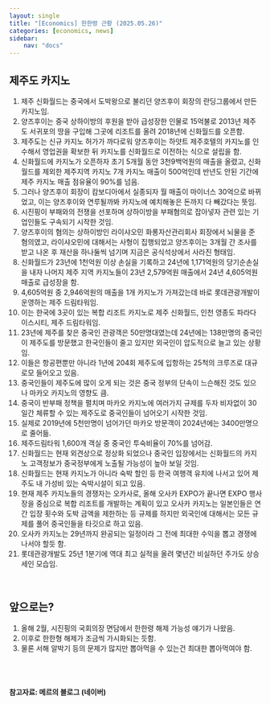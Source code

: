 ```yaml
---
layout: single
title: "[Economics] 한한령 근황 (2025.05.26)"
categories: [economics, news]
sidebar:
    nav: "docs"
---
```


## 제주도 카지노
1. 제주 신화월드는 중국에서 도박왕으로 불리던 양즈후이 회장의 란딩그룹에서 만든 카지노임.
1. 양즈후이는 중국 상하이방의 후원을 받아 급성장한 인물로 15억불로 2013년 제주도 서귀포의 땅을 구입해 그곳에 리조트를 올려 2018년에 신화월드를 오픈함.
1. 제주도는 신규 카지노 허가가 까다로워 양즈후이는 하얏트 제주호텔의 카지노를 인수해서 영업권을 확보한 뒤 카지노를 신화월드로 이전하는 식으로 설립을 함.
1. 신화월드에 카지노가 오픈하자 초기 5개월 동안 3천9백억원의 매출을 올렸고, 신화월드를 제외한 제주지역 카지노 7개 카지노 매출이 500억인데 반년도 안된 기간에 제주 카지노 매출 점유율이 90%를 넘음.
1. 그러나 양즈후이 회장이 캄보디아에서 실종되자 월 매출이 마이너스 30억으로 바뀌었고, 이는 양즈후이와 연루될까봐 카지노에 예치해놓은 돈까지 다 빼갔다는 뜻임.
1. 시진핑이 부패와의 전쟁을 선포하며 상하이방을 부패혐의로 잡아넣자 관련 있는 기업인들도 구속되기 시작한 것임.
1. 양즈후이의 혐의는 상하이방인 라이샤오민 화롱자산관리회사 회장에서 뇌물을 준 혐의였고, 라이샤오민에 대해서는 사형이 집행되었고 양즈후이는 3개월 간 조사를 받고 나온 후 재산을 하나둘씩 넘기며 지금은 공식석상에서 사라진 형태임.
1. 신화월드가 23년에 1천억원 이상 손실을 기록하고 24년에 1,171억원의 당기순손실을 내자 나머지 제주 지역 카지노들이 23년 2,579억원 매출에서 24년 4,605억원 매출로 급성장을 함.
1. 4,605억원 중 2,946억원의 매출을 1개 카지노가 가져갔는데 바로 롯데관광개발이 운영하는 제주 드림타워임.
1. 이는 한국에 3곳이 있는 복합 리조트 카지노로 제주 신화월드, 인천 영종도 파라다이스시티, 제주 드림타워임.
1. 23년에 제주를 찾은 중국인 관광객은 50만명대였는데 24년에는 138만명의 중국인이 제주도를 방문했고 한국인들이 줄고 있지만 외국인이 압도적으로 늘고 있는 상황임.
1. 이들은 항공편뿐만 아니라 1년에 204회 제주도에 입항하는 25척의 크루즈로 대규로모 들어오고 있음.
1. 중국인들이 제주도에 많이 오게 되는 것은 중국 정부의 단속이 느슨해진 것도 있으나 마카오 카지노의 영향도 큼.
1. 중국이 반부패 정책을 펼치며 마카오 카지노에 여러가지 규제를 두자 비자없이 30일간 체류할 수 있는 제주도로 중국인들이 넘어오기 시작한 것임.
1. 실제로 2019년에 5천만명이 넘어가던 마카오 방문객이 2024년에는 3400만명으로 줄어듦.
1. 제주드림타워 1,600개 객실 중 중국인 투숙비율이 70%를 넘어감.
1. 신화월드는 현재 외견상으로 정상화 되었으나 중국인 입장에서는 신화월드의 카지노 고객정보가 중국정부에게 노출될 가능성이 높아 보일 것임.
1. 신화월드는 현재 카지노가 아니라 숙박 할인 등 한국 여행객 유치에 나서고 있어 제주도 내 가성비 있는 숙박시설이 되고 있음.
1. 현재 제주 카지노들의 경쟁자는 오카사로, 올해 오사카 EXPO가 끝나면 EXPO 행사장을 중심으로 복합 리조트를 개발하는 계획이 있고 오사카 카지노는 일본인들은 연간 입장 횟수와 도박 금액을 제한하는 등 규제를 하지만 외국인에 대해서는 모든 규제를 풀어 중국인들을 타깃으로 하고 있음.
1. 오사카 카지노는 29년까지 완공되는 일정이라 그 전에 최대한 수익을 뽑고 경쟁에 나서야 할듯 함.
1. 롯데관광개발도 25년 1분기에 역대 최고 실적을 올려 몇년간 비실하던 주가도 상승세인 모습임.

<br/>

## 앞으로는?
1. 올해 2월, 시진핑의 국회의장 면담에서 한한령 해제 가능성 얘기가 나왔음.
1. 이후로 한한형 해제가 조금씩 가시화되는 듯함.
1. 물론 서해 알박기 등의 문제가 많지만 뽑아먹을 수 있는건 최대한 뽑아먹여야 함.



<br/>
<br/>

#### 참고자료: 메르의 블로그 (네이버)